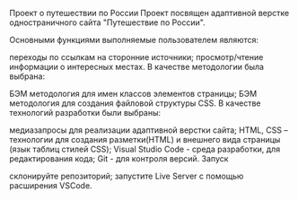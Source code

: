 Проект о путешествии по России
Проект посвящен адаптивной верстке одностраничного сайта "Путешествие по России". 

Основными функциями выполняемые пользователем являются:

переходы по ссылкам на сторонние источники;
просмотр/чтение информации о интересных местах.
В качестве методологии была выбрана:

БЭМ методология для имен классов элементов страницы;
БЭМ методология для создания файловой структуры CSS.
В качестве технологий разработки были выбраны:

медиазапросы для реализации адаптивной верстки сайта;
HTML, CSS – технологии для создания разметки(HTML) и внешнего вида страницы (язык таблиц стилей CSS);
Visual Studio Code - среда разработки, для редактирования кода;
Git - для контроля версий.
Запуск

склонируйте репозиторий;
запустите Live Server с помощью расширения VSCode.
